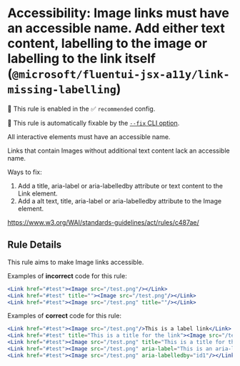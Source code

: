 # Accessibility: Image links must have an accessible name. Add either text content, labelling to the image or labelling to the link itself (`@microsoft/fluentui-jsx-a11y/link-missing-labelling`)

💼 This rule is enabled in the ✅ `recommended` config.

🔧 This rule is automatically fixable by the [`--fix` CLI option](https://eslint.org/docs/latest/user-guide/command-line-interface#--fix).

<!-- end auto-generated rule header -->

All interactive elements must have an accessible name.

Links that contain Images without additional text content lack an accessible name.

Ways to fix:

1. Add a title, aria-label or aria-labelledby attribute or text content to the Link element.
2. Add a alt text, title, aria-label or aria-labelledby attribute to the Image element.

<https://www.w3.org/WAI/standards-guidelines/act/rules/c487ae/>

## Rule Details

This rule aims to make Image links accessible.

Examples of **incorrect** code for this rule:

```jsx
<Link href="#test"><Image src="/test.png"/></Link>
<Link href="#test" title=""><Image src="/test.png"/></Link>
<Link href="#test"><Image src="/test.png" title=""/></Link>
```

Examples of **correct** code for this rule:

```jsx
<Link href="#test"><Image src="/test.png"/>This is a label link</Link>
<Link href="#test" title="This is a title for the link"><Image src="/test.png"/></Link>
<Link href="#test"><Image src="/test.png" title="This is a title for the image link"/></Link>
<Link href="#test"><Image src="/test.png" aria-label="This is an aria-label for the image link"/></Link>
<Link href="#test"><Image src="/test.png" aria-labelledby="id1"/></Link>
```
